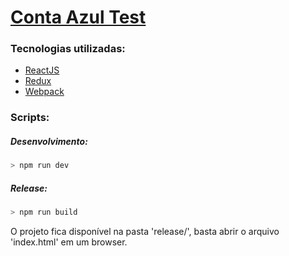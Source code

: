 # [Conta Azul Test](https://leaopedro.github.io/ca-test/release/)

### Tecnologias utilizadas:
- [ReactJS](https://facebook.github.io/react/)
- [Redux](http://redux.js.org/)
- [Webpack](https://webpack.github.io/)

### Scripts:

##### Desenvolvimento:
```bash
> npm run dev
```

##### Release:
```bash
> npm run build
```
O projeto fica disponível na pasta 'release/', basta abrir o arquivo 'index.html' em um browser.
